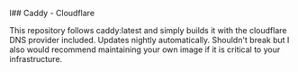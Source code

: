 l## Caddy - Cloudflare

This repository follows caddy:latest and simply builds it with the cloudflare DNS provider included. Updates nightly automatically. Shouldn't break but I also would recommend maintaining your own image if it is critical to your infrastructure.

